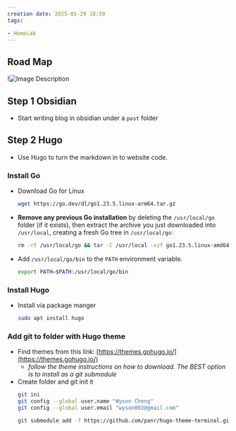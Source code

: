 ```yaml
---
creation date: 2025-01-29 18:59
tags: 

- HomeLab
---
```

## Road Map

!![Image Description](/images/Pasted%20image%2020250129191000.png)

## Step 1 Obsidian

- Start writing blog in obsidian under a `post` folder

## Step 2 Hugo

- Use Hugo to turn the markdown in to website code.

### Install Go

- Download Go for Linux
	```bash
	wget https://go.dev/dl/go1.23.5.linux-arm64.tar.gz
	```
- **Remove any previous Go installation** by deleting the `/usr/local/go` folder (if it exists), then extract the archive you just downloaded into `/usr/local`, creating a fresh Go tree in `/usr/local/go`:
	```bash
	rm -rf /usr/local/go && tar -C /usr/local -xzf go1.23.5.linux-amd64.tar.gz
	```

- Add `/usr/local/go/bin` to the `PATH` environment variable.
	```bash
	export PATH=$PATH:/usr/local/go/bin
	```

### Install Hugo

- Install via package manger 
	```bash
	sudo apt install hugo
	```

### Add git to folder with Hugo theme
- Find themes from this link: [https://themes.gohugo.io/](https://themes.gohugo.io/)
    - _follow the theme instructions on how to download. The BEST option is to install as a git submodule_
- Create folder and git init it
	```bash
	git ini
	git config --global user.name "Wyson Cheng"
	git config --global user.email "wyson002@gmail.com"

	git submodule add -f https://github.com/panr/hugo-theme-terminal.git themes/terminal
	```
